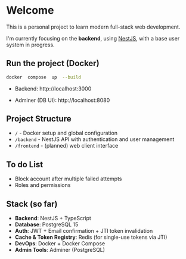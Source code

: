 #  Welcome

This is a personal project to learn modern full-stack web development.

I'm currently focusing on the **backend**, using [NestJS](https://nestjs.com), with a base user system in progress.

##  Run the project (Docker)

```bash
docker  compose  up  --build
```

- Backend: http://localhost:3000

- Adminer (DB UI): http://localhost:8080

##  Project Structure

-  `/` - Docker setup and global configuration
-  `/backend` - NestJS API with authentication and user management
-  `/frontend` - (planned) web client interface

##  To do List

- Block account after multiple failed attempts
- Roles and permissions

##  Stack (so far)

- **Backend**: NestJS + TypeScript
- **Database**: PostgreSQL 15
- **Auth**: JWT + Email confirmation + JTI token invalidation
- **Cache & Token Registry**: Redis (for single-use tokens via JTI)
- **DevOps**: Docker + Docker Compose
- **Admin Tools**: Adminer (PostgreSQL)
